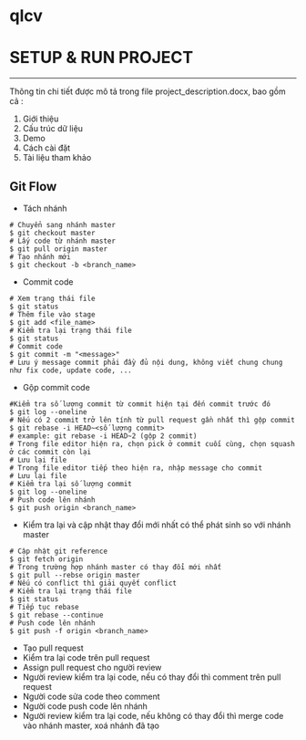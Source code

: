 # qlcv
# SETUP & RUN PROJECT
-----------------------------------------
Thông tin chi tiết được mô tả trong file project_description.docx, bao gồm cả :
1. Giới thiệu
2. Cấu trúc dữ liệu
3. Demo
4. Cách cài đặt
5. Tài liệu tham khảo



## Git Flow

- Tách nhánh
```
# Chuyển sang nhánh master
$ git checkout master
# Lấy code từ nhánh master
$ git pull origin master
# Tạo nhánh mới
$ git checkout -b <branch_name>
```
- Commit code
```
# Xem trạng thái file
$ git status
# Thêm file vào stage
$ git add <file_name>
# Kiểm tra lại trạng thái file
$ git status
# Commit code
$ git commit -m "<message>"
# Lưu ý message commit phải đầy đủ nội dung, không viết chung chung như fix code, update code, ...
```

- Gộp commit code
```
#Kiểm tra số lượng commit từ commit hiện tại đến commit trước đó
$ git log --oneline
# Nếu có 2 commit trở lên tính từ pull request gần nhất thì gộp commit
$ git rebase -i HEAD~<số lượng commit>
# example: git rebase -i HEAD~2 (gộp 2 commit)
# Trong file editor hiện ra, chọn pick ở commit cuối cùng, chọn squash ở các commit còn lại
# Lưu lại file
# Trong file editor tiếp theo hiện ra, nhập message cho commit
# Lưu lại file
# Kiểm tra lại số lượng commit
$ git log --oneline
# Push code lên nhánh
$ git push origin <branch_name>
```

- Kiểm tra lại và cập nhật thay đổi mới nhất có thể phát sinh so với nhánh master
```
# Cập nhật git reference
$ git fetch origin
# Trong trường hợp nhánh master có thay đổi mới nhất
$ git pull --rebse origin master
# Nếu có conflict thì giải quyết conflict
# Kiểm tra lại trạng thái file
$ git status
# Tiếp tục rebase   
$ git rebase --continue
# Push code lên nhánh
$ git push -f origin <branch_name>
```

- Tạo pull request
- Kiểm tra lại code trên pull request
- Assign pull request cho người review
- Người review kiểm tra lại code, nếu có thay đổi thì comment trên pull request
- Người code sửa code theo comment
- Người code push code lên nhánh
- Người review kiểm tra lại code, nếu không có thay đổi thì merge code vào nhánh master, xoá nhánh đã tạo

